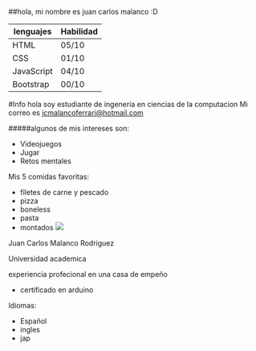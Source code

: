 ##hola, mi nombre es juan carlos malanco :D


|lenguajes |Habilidad|
|----------|---------|
|HTML      |05/10    |
|CSS       |01/10    |
|JavaScript|04/10    |
|Bootstrap |00/10    |

#Info 
 hola soy estudiante de ingeneria en ciencias de la computacion
 Mi correo es jcmalancoferrari@hotmail.com

#####algunos de mis intereses son:
* Videojuegos
* Jugar
* Retos mentales

Mis 5 comidas favoritas:
* filetes de carne y pescado
* pizza
* boneless
* pasta
* montados
![](https://i.redd.it/i71q3uxbhik41.jpg)

Juan Carlos Malanco Rodriguez

Universidad academica


experiencia profecional en una casa de empeño

* certificado en arduino

Idiomas:
* Español
* ingles
* jap
